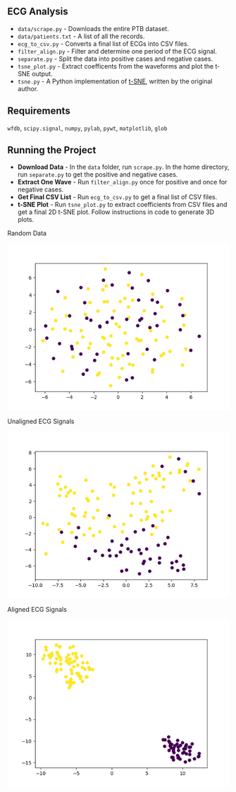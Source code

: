 ## ECG Analysis
* `data/scrape.py` - Downloads the entire PTB dataset.
* `data/patients.txt` - A list of all the records.
* `ecg_to_csv.py` - Converts a final list of ECGs into CSV files.
* `filter_align.py` - Filter and determine one period of the ECG signal.
* `separate.py` - Split the data into positive cases and negative cases.
* `tsne_plot.py` - Extract coefficents from the waveforms and plot the t-SNE output.
* `tsne.py` - A Python implementation of [t-SNE](https://lvdmaaten.github.io/tsne/), written by the original author.

## Requirements

`wfdb`, `scipy.signal`, `numpy`, `pylab`, `pywt`, `matplotlib`, `glob`

## Running the Project

* **Download Data** - In the `data` folder, run `scrape.py`. In the home directory, run `separate.py` to get the positive and negative cases.
* **Extract One Wave** - Run `filter_align.py` once for positive and once for negative cases.
* **Get Final CSV List** - Run `ecg_to_csv.py` to get a final list of CSV files.
* **t-SNE Plot** - Run `tsne_plot.py` to extract coefficients from CSV files and get a final 2D t-SNE plot. Follow instructions in code to generate 3D plots.

Random Data
<center>

![random](results/random.png)

</center>

Unaligned ECG Signals
<center>

![unaligned](results/2d-unaligned.png)

</center>

Aligned ECG Signals
<center>

![aligned](results/2d-aligned.png)

</center>
